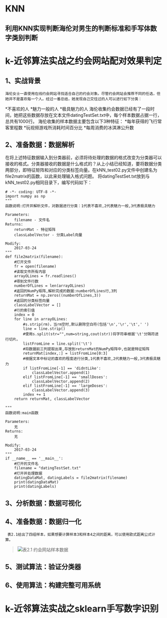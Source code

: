 KNN
=======
利用KNN实现判断海伦对男生的判断标准和手写体数字类别判断
-------
# k-近邻算法实战之约会网站配对效果判定
## 1、实战背景
    海伦女士一直使用在线约会网站寻找适合自己的约会对象。尽管约会网站会推荐不同的任选，但她并不是喜欢每一个人。经过一番总结，她发现自己交往过的人可以进行如下分类：
 *不喜欢的人
 *魅力一般的人
 *极具魅力的人
    海伦收集约会数据已经有了一段时间，她把这些数据存放在文本文件datingTestSet.txt中，每个样本数据占据一行，总共有1000行。
海伦收集的样本数据主要包含以下3种特征：
 *每年获得的飞行常客里程数
 *玩视频游戏所消耗时间百分比
 *每周消费的冰淇淋公升数
## 2、准备数据：数据解析
在将上述特征数据输入到分类器前，必须将待处理的数据的格式改变为分类器可以接收的格式。分类器接收的数据是什么格式的？从上小结已经知道，要将数据分类两部分，即特征矩阵和对应的分类标签向量。在kNN_test02.py文件中创建名为file2matrix的函数，以此来处理输入格式问题。 将datingTestSet.txt放到与kNN_test02.py相同目录下，编写代码如下：
```
# -*- coding: UTF-8 -*-
import numpy as np
"""
函数说明:打开并解析文件，对数据进行分类：1代表不喜欢,2代表魅力一般,3代表极具魅力
 
Parameters:
    filename - 文件名
Returns:
    returnMat - 特征矩阵
    classLabelVector - 分类Label向量
 
Modify:
    2017-03-24
"""
def file2matrix(filename):
    #打开文件
    fr = open(filename)
    #读取文件所有内容
    arrayOLines = fr.readlines()
    #得到文件行数
    numberOfLines = len(arrayOLines)
    #返回的NumPy矩阵,解析完成的数据:numberOfLines行,3列
    returnMat = np.zeros((numberOfLines,3))
    #返回的分类标签向量
    classLabelVector = []
    #行的索引值
    index = 0
    for line in arrayOLines:
        #s.strip(rm)，当rm空时,默认删除空白符(包括'\n','\r','\t',' ')
        line = line.strip()
        #使用s.split(str="",num=string,cout(str))将字符串根据'\t'分隔符进行切片。
        listFromLine = line.split('\t')
        #将数据前三列提取出来,存放到returnMat的NumPy矩阵中,也就是特征矩阵
        returnMat[index,:] = listFromLine[0:3]
        #根据文本中标记的喜欢的程度进行分类,1代表不喜欢,2代表魅力一般,3代表极具魅力
        if listFromLine[-1] == 'didntLike':
            classLabelVector.append(1)
        elif listFromLine[-1] == 'smallDoses':
            classLabelVector.append(2)
        elif listFromLine[-1] == 'largeDoses':
            classLabelVector.append(3)
        index += 1
    return returnMat, classLabelVector
 
"""
函数说明:main函数
 
Parameters:
    无
Returns:
    无
 
Modify:
    2017-03-24
"""
if __name__ == '__main__':
    #打开的文件名
    filename = "datingTestSet.txt"
    #打开并处理数据
    datingDataMat, datingLabels = file2matrix(filename)
    print(datingDataMat)
    print(datingLabels)
```
## 3、分析数据：数据可视化
## 4、准备数据：数据归一化
     表2.1给出了四组样本，如果想要计算样本3和样本4之间的距离，可以使用欧式距离公式计算。
>![表2.1 约会网站样本数据](https://cuijiahua.com/wp-content/uploads/2017/11/ml_1_10.jpg)
## 5、测试算法：验证分类器
## 6、使用算法：构建完整可用系统
# k-近邻算法实战之sklearn手写数字识别
